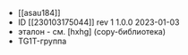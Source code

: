 - [[asau184]]
- ID [[230103175044]] rev 1 1.0.0 2023-01-03
- эталон - см. [hxhg] (copy-библиотека)
- TG1T-группа
